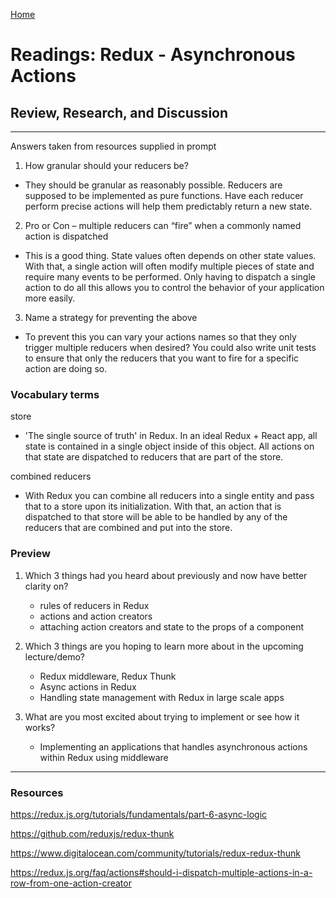 [Home](README.md)
 
# Readings: Redux - Asynchronous Actions
 
## Review, Research, and Discussion
 
---------------
Answers taken from resources supplied in prompt

1) How granular should your reducers be?

  * They should be granular as reasonably possible. Reducers are supposed to be implemented as pure functions. Have each reducer perform precise actions will help them predictably return a new state.

2) Pro or Con – multiple reducers can “fire” when a commonly named action is dispatched

  * This is a good thing. State values often depends on other state values. With that, a single action will often modify multiple pieces of state and require many events to be performed. Only having to dispatch a single action to do all this allows you to control the behavior of your application more easily.

3) Name a strategy for preventing the above

  * To prevent this you can vary your actions names so that they only trigger multiple reducers when desired? You could also write unit tests to ensure that only the reducers that you want to fire for a specific action are doing so.

### Vocabulary terms

store

  * 'The single source of truth' in Redux. In an ideal Redux + React app, all state is contained in a single object inside of this object. All actions on that state are dispatched to reducers that are part of the store.

combined reducers

  * With Redux you can combine all reducers into a single entity and pass that to a store upon its initialization. With that, an action that is dispatched to that store will be able to be handled by any of the reducers that are combined and put into the store.

### Preview

1) Which 3 things had you heard about previously and now have better clarity on?
  
    * rules of reducers in Redux
    * actions and action creators
    * attaching action creators and state to the props of a component

2) Which 3 things are you hoping to learn more about in the upcoming lecture/demo?

    * Redux middleware, Redux Thunk
    * Async actions in Redux
    * Handling state management with Redux in large scale apps
 
3) What are you most excited about trying to implement or see how it works?
 
    * Implementing an applications that handles asynchronous actions within Redux using middleware

--------------

### Resources

https://redux.js.org/tutorials/fundamentals/part-6-async-logic

https://github.com/reduxjs/redux-thunk

https://www.digitalocean.com/community/tutorials/redux-redux-thunk

https://redux.js.org/faq/actions#should-i-dispatch-multiple-actions-in-a-row-from-one-action-creator